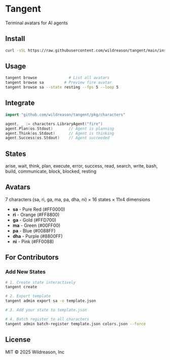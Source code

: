 # Tangent

Terminal avatars for AI agents

## Install

```bash
curl -sSL https://raw.githubusercontent.com/wildreason/tangent/main/install.sh | bash
```

## Usage

```bash
tangent browse              # List all avatars
tangent browse sa         # Preview fire avatar
tangent browse sa --state resting --fps 5 --loop 5
```

## Integrate

```go
import "github.com/wildreason/tangent/pkg/characters"

agent, _ := characters.LibraryAgent("fire")
agent.Plan(os.Stdout)       // Agent is planning
agent.Think(os.Stdout)      // Agent is thinking
agent.Success(os.Stdout)    // Agent succeeded
```

## States

arise, wait, think, plan, execute, error, success, read, search, write, bash, build, communicate, block, blocked, resting

## Avatars

7 characters (sa, ri, ga, ma, pa, dha, ni) × 16 states × 11x4 dimensions

- **sa** - Pure Red (#FF0000)
- **ri** - Orange (#FF8800)
- **ga** - Gold (#FFD700)
- **ma** - Green (#00FF00)
- **pa** - Blue (#0088FF)
- **dha** - Purple (#8800FF)
- **ni** - Pink (#FF0088)

## For Contributors

### Add New States

```bash
# 1. Create state interactively
tangent create

# 2. Export template
tangent admin export sa -o template.json

# 3. Add your state to template.json

# 4. Batch register to all characters
tangent admin batch-register template.json colors.json --force
```

## License

MIT © 2025 Wildreason, Inc
